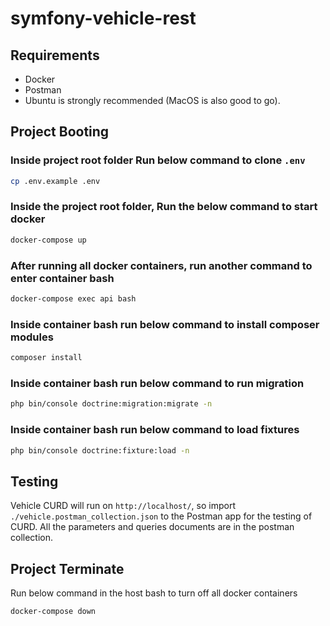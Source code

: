 # symfony-vehicle-rest

## Requirements
- Docker
- Postman
- Ubuntu is strongly recommended (MacOS is also good to go).

## Project Booting

### Inside project root folder Run below command to clone `.env`
```bash
cp .env.example .env
```

### Inside the project root folder, Run the below command to start docker
```bash
docker-compose up
```

### After running all docker containers, run another command to enter container bash
```bash
docker-compose exec api bash
```
### Inside container bash run below command to install composer modules
```bash
composer install
```

### Inside container bash run below command to run migration
```bash
php bin/console doctrine:migration:migrate -n
```

### Inside container bash run below command to load fixtures
```bash
php bin/console doctrine:fixture:load -n
```

## Testing
Vehicle CURD will run on `http://localhost/`, so import `./vehicle.postman_collection.json` to the Postman app for the testing of CURD.
All the parameters and queries documents are in the postman collection.

## Project Terminate
Run below command in the host bash to turn off all docker containers
```bash
docker-compose down
```

